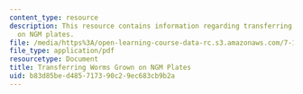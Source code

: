 ```yaml
---
content_type: resource
description: This resource contains information regarding transferring worms grown
  on NGM plates.
file: /media/https%3A/open-learning-course-data-rc.s3.amazonaws.com/7-15-experimental-molecular-genetics-spring-2015/b83d85bed485717390c29ec683cb9b2a_MIT7_15S15_Transferring.pdf
file_type: application/pdf
resourcetype: Document
title: Transferring Worms Grown on NGM Plates
uid: b83d85be-d485-7173-90c2-9ec683cb9b2a
---
```

